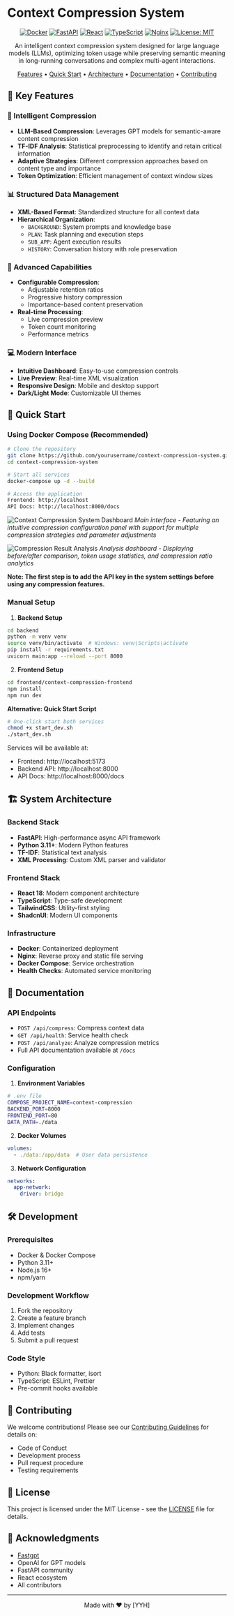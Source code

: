 # Context Compression System

<div align="center">

[![Docker](https://img.shields.io/badge/docker-%230db7ed.svg?style=for-the-badge&logo=docker&logoColor=white)](https://www.docker.com/)
[![FastAPI](https://img.shields.io/badge/FastAPI-005571?style=for-the-badge&logo=fastapi)](https://fastapi.tiangolo.com/)
[![React](https://img.shields.io/badge/react-%2320232a.svg?style=for-the-badge&logo=react&logoColor=%2361DAFB)](https://reactjs.org/)
[![TypeScript](https://img.shields.io/badge/typescript-%23007ACC.svg?style=for-the-badge&logo=typescript&logoColor=white)](https://www.typescriptlang.org/)
[![Nginx](https://img.shields.io/badge/nginx-%23009639.svg?style=for-the-badge&logo=nginx&logoColor=white)](https://nginx.org/)
[![License: MIT](https://img.shields.io/badge/License-MIT-yellow.svg?style=for-the-badge)](https://opensource.org/licenses/MIT)

An intelligent context compression system designed for large language models (LLMs), optimizing token usage while preserving semantic meaning in long-running conversations and complex multi-agent interactions.

[Features](#-key-features) • [Quick Start](#-quick-start) • [Architecture](#-system-architecture) • [Documentation](#-documentation) • [Contributing](#-contributing)

</div>

## 🌟 Key Features

### 🧠 Intelligent Compression
- **LLM-Based Compression**: Leverages GPT models for semantic-aware content compression
- **TF-IDF Analysis**: Statistical preprocessing to identify and retain critical information
- **Adaptive Strategies**: Different compression approaches based on content type and importance
- **Token Optimization**: Efficient management of context window sizes

### 📊 Structured Data Management
- **XML-Based Format**: Standardized structure for all context data
- **Hierarchical Organization**:
  - `BACKGROUND`: System prompts and knowledge base
  - `PLAN`: Task planning and execution steps
  - `SUB_APP`: Agent execution results
  - `HISTORY`: Conversation history with role preservation

### 🎯 Advanced Capabilities
- **Configurable Compression**:
  - Adjustable retention ratios
  - Progressive history compression
  - Importance-based content preservation
- **Real-time Processing**:
  - Live compression preview
  - Token count monitoring
  - Performance metrics

### 💻 Modern Interface
- **Intuitive Dashboard**: Easy-to-use compression controls
- **Live Preview**: Real-time XML visualization
- **Responsive Design**: Mobile and desktop support
- **Dark/Light Mode**: Customizable UI themes

## 🚀 Quick Start



### Using Docker Compose (Recommended)

```bash
# Clone the repository
git clone https://github.com/yourusername/context-compression-system.git
cd context-compression-system

# Start all services
docker-compose up -d --build

# Access the application
Frontend: http://localhost
API Docs: http://localhost:8000/docs
```

![Context Compression System Dashboard](images/index.png)
*Main interface - Featuring an intuitive compression configuration panel with support for multiple compression strategies and parameter adjustments*

![Compression Result Analysis](images/result.png)
*Analysis dashboard - Displaying before/after comparison, token usage statistics, and compression ratio analytics*

**Note: The first step is to add the API key in the system settings before using any compression features.**

### Manual Setup

1. **Backend Setup**
```bash
cd backend
python -m venv venv
source venv/bin/activate  # Windows: venv\Scripts\activate
pip install -r requirements.txt
uvicorn main:app --reload --port 8000
```

2. **Frontend Setup**
```bash
cd frontend/context-compression-frontend
npm install
npm run dev
```

**Alternative: Quick Start Script**
```bash
# One-click start both services
chmod +x start_dev.sh
./start_dev.sh
```
Services will be available at:
- Frontend: http://localhost:5173
- Backend API: http://localhost:8000
- API Docs: http://localhost:8000/docs

## 🏗 System Architecture

### Backend Stack
- **FastAPI**: High-performance async API framework
- **Python 3.11+**: Modern Python features
- **TF-IDF**: Statistical text analysis
- **XML Processing**: Custom XML parser and validator

### Frontend Stack
- **React 18**: Modern component architecture
- **TypeScript**: Type-safe development
- **TailwindCSS**: Utility-first styling
- **ShadcnUI**: Modern UI components

### Infrastructure
- **Docker**: Containerized deployment
- **Nginx**: Reverse proxy and static file serving
- **Docker Compose**: Service orchestration
- **Health Checks**: Automated service monitoring

## 📖 Documentation

### API Endpoints

- `POST /api/compress`: Compress context data
- `GET /api/health`: Service health check
- `POST /api/analyze`: Analyze compression metrics
- Full API documentation available at `/docs`

### Configuration

1. **Environment Variables**
```bash
# .env file
COMPOSE_PROJECT_NAME=context-compression
BACKEND_PORT=8000
FRONTEND_PORT=80
DATA_PATH=./data
```

2. **Docker Volumes**
```yaml
volumes:
  - ./data:/app/data  # User data persistence
```

3. **Network Configuration**
```yaml
networks:
  app-network:
    driver: bridge
```

## 🛠 Development

### Prerequisites
- Docker & Docker Compose
- Python 3.11+
- Node.js 16+
- npm/yarn

### Development Workflow
1. Fork the repository
2. Create a feature branch
3. Implement changes
4. Add tests
5. Submit a pull request

### Code Style
- Python: Black formatter, isort
- TypeScript: ESLint, Prettier
- Pre-commit hooks available

## 🤝 Contributing

We welcome contributions! Please see our [Contributing Guidelines](CONTRIBUTING.md) for details on:
- Code of Conduct
- Development process
- Pull request procedure
- Testing requirements

## 📄 License

This project is licensed under the MIT License - see the [LICENSE](LICENSE) file for details.

## 🙏 Acknowledgments
- [Fastgpt](https://fastgpt.io/en)
- OpenAI for GPT models
- FastAPI community
- React ecosystem
- All contributors

---

<div align="center">
Made with ❤️ by [YYH]
</div>